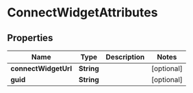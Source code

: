 
# ConnectWidgetAttributes

## Properties
Name | Type | Description | Notes
------------ | ------------- | ------------- | -------------
**connectWidgetUrl** | **String** |  |  [optional]
**guid** | **String** |  |  [optional]




